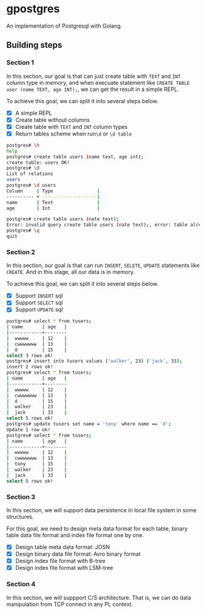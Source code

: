 # gpostgres
An implementation of Postgresql with Golang.

## Building steps
### Section 1

In this section, our goal is that can just create table with `TEXT` and `INT` column type in memory, and when execuate statement like `CREATE TABLE user (name TEXT, age INT);`, we can get the result in a simple REPL.

To achieve this goal, we can split it into several steps below.

- [x] A simple REPL
- [x] Create table without columns
- [x] Create table with `TEXT` and `INT` column types
- [x] Return tables scheme when run`\d` or `\d table`

```bash
postgres# \h
help
postgres# create table users (name text, age int);
create table: users OK!
postgres# \d
List of relations
users
postgres# \d users
Column     | Type                |
---------- + --------------------|
name       | Text                |
age        | Int                 |

postgres# create table users (nate text);
Error: invalid query create table users (nate text);, error: table already existed
postgres# \q  
quit
```
### Section 2

In this section, our goal is that can run `INSERT`, `SELETE`, `UPDATE` statements like `CREATE`. And in this stage, all our data is in memory.

To achieve this goal, we can split it into several steps below.

- [x] Support `INSERT` sql
- [x] Support `SELECT` sql
- [x] Support `UPDATE` sql

```bash
postgres# select * from tusers;
| name       | age   | 
|------------+--------
|  wwwww     | 12    | 
|  cwwwwwww  | 13    | 
|  d         | 15    | 
select 3 rows ok!
postgres# insert into tusers values ('walker', 23) ('jack', 33);
insert 2 rows ok!
postgres# select * from tusers;
| name       | age   | 
|------------+--------
|  wwwww     | 12    | 
|  cwwwwwww  | 13    | 
|  d         | 15    | 
|  walker    | 23    | 
|  jack      | 33    | 
select 5 rows ok!
postgres# update tusers set name = 'tony' where name == 'd';
Update 1 row ok!
postgres# select * from tusers;
| name       | age   | 
|------------+--------
|  wwwww     | 12    | 
|  cwwwwwww  | 13    | 
|  tony      | 15    | 
|  walker    | 23    | 
|  jack      | 33    | 
select 5 rows ok!
 ```

### Section 3

In this section, we will support data persistence in local file system in some structures.

For this goal, we need to design meta data format for each table, binary table data file format and index file format one by one.

- [x] Design table meta data format: JOSN
- [x] Design binary data file format: Avro binary format
- [x] Design index file format with B-tree
- [x] Design index file format with LSM-tree

### Section 4

In this section, we will suppport C/S architecture. That is, we can do data manipulation from TCP connect in any PL context.
